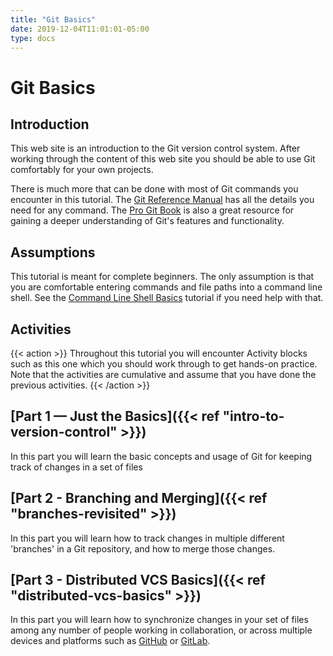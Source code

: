 ```yaml
---
title: "Git Basics"
date: 2019-12-04T11:01:01-05:00
type: docs
---
```


# Git Basics

## Introduction

This web site is an introduction to the Git version control system.  After working through the content of this web site you should be able to use Git comfortably for your own projects.

There is much more that can be done with most of Git commands you encounter in this tutorial.  The [Git Reference Manual](https://git-scm.com/docs) has all the details you need for any command.  The [Pro Git Book](https://git-scm.com/docs) is also a great resource for gaining a deeper understanding of Git's features and functionality.

## Assumptions

This tutorial is meant for complete beginners.  The only assumption is that you are comfortable entering commands and file paths into a command line shell.  See the [Command Line Shell Basics](https://saultcollege.github.io/shell-basics/) tutorial if you need help with that.

## Activities

{{< action >}}
Throughout this tutorial you will encounter Activity blocks such as this one which you should work through to get hands-on practice.  Note that the activities are cumulative and assume that you have done the previous activities.
{{< /action >}}

## [Part 1 — Just the Basics]({{< ref "intro-to-version-control" >}})

In this part you will learn the basic concepts and usage of Git for keeping track of changes in a set of files

## [Part 2 - Branching and Merging]({{< ref "branches-revisited" >}})

In this part you will learn how to track changes in multiple different 'branches' in a Git repository, and how to merge those changes.

## [Part 3 - Distributed VCS Basics]({{< ref "distributed-vcs-basics" >}})

In this part you will learn how to synchronize changes in your set of files among any number of people working in collaboration, or across multiple devices and platforms such as [GitHub](https://github.com/) or [GitLab](https://about.gitlab.com/).